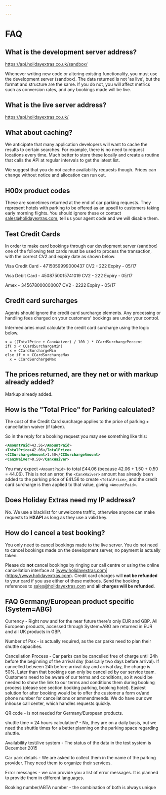 ```yaml
---

---
```


# FAQ

## What is the development server address?

https://api.holidayextras.co.uk/sandbox/

Whenever writing new code or altering existing functionality, you must use the development server (sandbox). The data returned is not 'as live', but the format and structure are the same. If you do not, you will affect metrics such as conversion rates, and any bookings made will be live.



## What is the live server address?

https://api.holidayextras.co.uk/







## What about caching?

We anticipate that many application developers will want to cache the results to certain searches. For example, there is no need to request locations every time. Much better to store these locally and create a routine that calls the API at regular intervals to get the latest list.

We suggest that you do not cache availability requests though. Prices can change without notice and allocation can run out.



## H00x product codes

These are sometimes returned at the end of car parking requests. They represent hotels with parking to be offered as an upsell to customers taking early morning flights. You should ignore these or contact <sales@holidayextras.com>, tell us your agent code and we will disable them.

## Test Credit Cards

In order to make card bookings through our development server (sandbox) one of the following test cards must be used to process the transaction, with the correct CV2 and expiry date as shown below:

Visa Credit Card - 4715059999000437
CV2 - 222
Expiry - 05/17

Visa Debit Card - 4508750015741019
CV2 - 222
Expiry - 05/17

Amex - 345678000000007
CV2 - 2222
Expiry - 05/17

## Credit card surcharges

Agents should ignore the credit card surcharge elements. Any processing or handling fees charged on your customers' bookings are under your control.

Intermediaries must calculate the credit card surcharge using the logic below.

```
x = ((TotalPrice + CanxWaiver) / 100 ) * CCardSurchargePercent
if( x < CCardSurchargeMin)
  x = CCardSurchargeMin
else if x > CCardSurchargeMax
  x = CCardSurchargeMax
```





## The prices returned, are they net or with markup already added?

Markup already added.


## How is the "Total Price" for Parking calculated?

The cost of the Credit Card surcharge applies to the price of parking + cancellation waiver (if taken).

So in the reply for a booking request you may see something like this:
```xml
<AmountPaid>43.56</AmountPaid>
<TotalPrice>42.06</TotalPrice>
<CCSurchargeAmount>1.50</CCSurchargeAmount>
<CanxWaiver>0.50</CanxWaiver>
```

You may expect `<AmountPaid>` to total £44.06 (because 42.06 + 1.50 + 0.50 = 44.06). This is not an error, the `<CanxWaiver>` amount has already been added to the parking price of £41.56 to create `<TotalPrice>`, and the credit card surcharge is then applied to that value, giving `<AmountPaid>`.


## Does Holiday Extras need my IP address?

No. We use a blacklist for unwelcome traffic, otherwise anyone can make requests to **HXAPI** as long as they use a valid key.




## How do I cancel a test booking?

You only need to cancel bookings made to the live server. You do not need to cancel bookings made on the development server, no payment is actually taken.

Please do **not** cancel bookings by ringing our call centre or using the online cancellation interface at [www.holidayextras.com](https://www.holidayextras.com). Credit card charges will **not be refunded** to your card if you use either of these methods. Send the booking references to <sales@holidayextras.com> and **all charges will be refunded**.

## FAQ Germany/European product specific (System=ABG)

Currency - Right now and for the near future there's only EUR and GBP. All European products, accessed through System=ABG are returned in EUR and all UK products in GBP.

Number of Pax - is actually required, as the car parks need to plan their shuttle capacities.

Cancellation Process - Car parks can be cancelled free of charge until 24h before the beginning of the arrival day (basically two days before arrival). If cancelled between 24h before arrival day and arrival day, the charge is 50%. Later than that bookings can only be cancelled by our service team. Customers need to be aware of our terms and conditions, so it would be needed to show the link to our terms and conditions them during booking process (please see section booking parking, booking hotel). Easiest solution for after booking would be to offer the customer a form or/and phone number for cancellations or ammendmends. We do have our own inhouse call center, which handles requests quickly.

QR code - is not needed for Germany/European products.

shuttle time = 24 hours calculation? - No, they are on a daily basis, but we need the shuttle times for a better planning on the parking space regarding shuttle.

Availability test/live system - The status of the data in the test system is December 2015

Car park details - We are asked to collect them in the name of the parking provider. They need them to organize their services.

Error messages - we can provide you a list of error messages. It is planned to provide them in different languages.

Booking number/ABTA number - the combination of both is always unique

